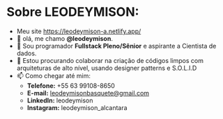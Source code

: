 <strong><h1>Sobre LEODEYMISON:</h1></strong>
- Meu site <a href="https://leodeymison-a.netlify.app/">https://leodeymison-a.netlify.app/</a>
- 👋 olá, me chamo <strong>@leodeymison</strong>.
- 👀 Sou programador <strong>Fullstack Pleno/Sênior</strong> e aspirante a Cientista de dados.
- 💞️ Estou procurando colaborar na criação de códigos limpos com arquiteturas de alto nível, usando designer patterns e S.O.L.I.D
- 📫 Como chegar até mim:<br>
  - <strong>Telefone:</strong> +55 63 99108-8650 <br>
  - <strong>E-mail:</strong> leodeymisonbasquete@gmail.com
  - <strong>LinkedIn:</strong> leodeymison
  - <strong>Instagram:</strong> leodeymison_alcantara

